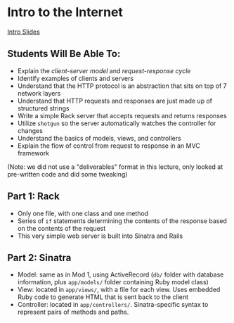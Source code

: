 # Intro to the Internet

[Intro Slides](https://docs.google.com/presentation/d/1Byeb3AdOVgVdv-oJZHB5QvqSBkLFvMo8ir-BqWENTJI/edit?usp=sharing)

## Students Will Be Able To:
 - Explain the _client-server model_ and _request-response cycle_
 - Identify examples of clients and servers
 - Understand that the HTTP protocol is an abstraction that sits on top of 7 network layers
 - Understand that HTTP requests and responses are just made up of structured strings
 - Write a simple Rack server that accepts requests and returns responses
 - Utilize `shotgun` so the server automatically watches the controller for changes
 - Understand the basics of models, views, and controllers
 - Explain the flow of control from request to response in an MVC framework

(Note: we did not use a "deliverables" format in this lecture, only looked at pre-written code and did some tweaking)

## Part 1: Rack
 - Only one file, with one class and one method
 - Series of `if` statements determining the contents of the response based on the contents of the request
 - This very simple web server is built into Sinatra and Rails

## Part 2: Sinatra 
 - Model: same as in Mod 1, using ActiveRecord (`db/` folder with database information, plus `app/models/` folder containing Ruby model class)
 - View: located in `app/views/`, with a file for each view.  Uses embedded Ruby code to generate HTML that is sent back to the client
 - Controller: located in `app/controllers/`.  Sinatra-specific syntax to represent pairs of methods and paths.
